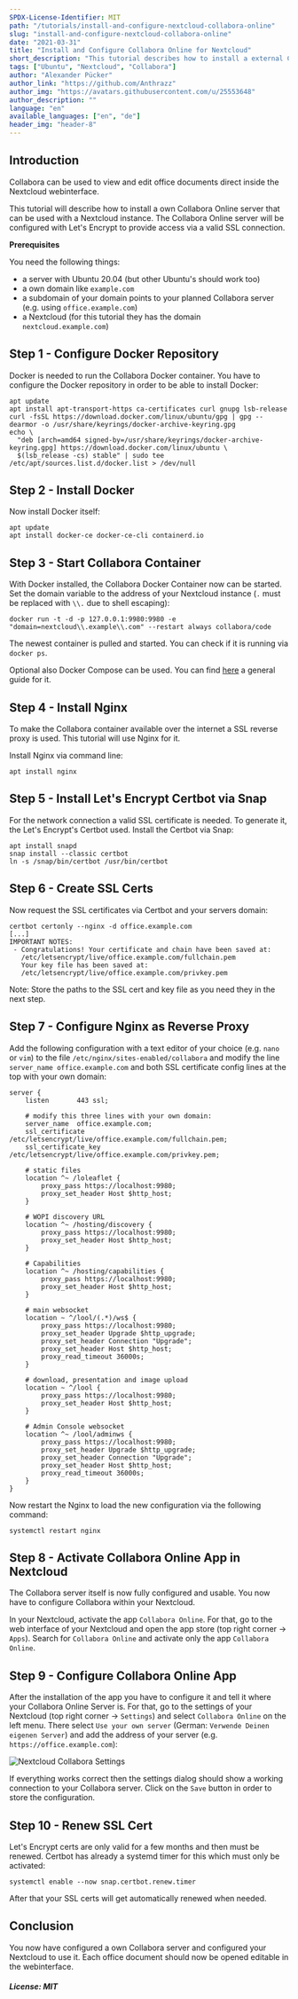 ```yaml
---
SPDX-License-Identifier: MIT
path: "/tutorials/install-and-configure-nextcloud-collabora-online"
slug: "install-and-configure-nextcloud-collabora-online"
date: "2021-03-31"
title: "Install and Configure Collabora Online for Nextcloud"
short_description: "This tutorial describes how to install a external Collabora Online Server with Let's Encrypt and how to configure a already working Nextcloud instance."
tags: ["Ubuntu", "Nextcloud", "Collabora"]
author: "Alexander Pücker"
author_link: "https://github.com/Anthrazz"
author_img: "https://avatars.githubusercontent.com/u/25553648"
author_description: ""
language: "en"
available_languages: ["en", "de"]
header_img: "header-8"
---
```


## Introduction

Collabora can be used to view and edit office documents direct inside the Nextcloud webinterface.

This tutorial will describe how to install a own Collabora Online server that can be used with a Nextcloud instance. The Collabora Online server will be configured with Let's Encrypt to provide access via a valid SSL connection.

**Prerequisites**

You need the following things:

* a server with Ubuntu 20.04 (but other Ubuntu's should work too)
* a own domain like `example.com`
* a subdomain of your domain points to your planned Collabora server (e.g. using `office.example.com`)
* a Nextcloud (for this tutorial they has the domain `nextcloud.example.com`)

## Step 1 - Configure Docker Repository

Docker is needed to run the Collabora Docker container. You have to configure the Docker repository in order to be able to install Docker:

```shell=
apt update
apt install apt-transport-https ca-certificates curl gnupg lsb-release
curl -fsSL https://download.docker.com/linux/ubuntu/gpg | gpg --dearmor -o /usr/share/keyrings/docker-archive-keyring.gpg
echo \
  "deb [arch=amd64 signed-by=/usr/share/keyrings/docker-archive-keyring.gpg] https://download.docker.com/linux/ubuntu \
  $(lsb_release -cs) stable" | sudo tee /etc/apt/sources.list.d/docker.list > /dev/null
```

## Step 2 - Install Docker

Now install Docker itself:

```shell=
apt update
apt install docker-ce docker-ce-cli containerd.io
```

## Step 3 - Start Collabora Container

With Docker installed, the Collabora Docker Container now can be started. Set the domain variable to the address of your Nextcloud instance (`.` must be replaced with `\\.` due to shell escaping):

```shell=
docker run -t -d -p 127.0.0.1:9980:9980 -e "domain=nextcloud\\.example\\.com" --restart always collabora/code
```

The newest container is pulled and started. You can check if it is running via `docker ps`.

Optional also Docker Compose can be used. You can find [here](docker-compose-as-systemd-service) a general guide for it.

## Step 4 - Install Nginx

To make the Collabora container available over the internet a SSL reverse proxy is used. This tutorial will use Nginx for it.

Install Nginx via command line:

```shell=
apt install nginx
```

## Step 5 - Install Let's Encrypt Certbot via Snap

For the network connection a valid SSL certificate is needed. To generate it, the Let's Encrypt's Certbot used. Install the Certbot via Snap:

```shell=
apt install snapd
snap install --classic certbot
ln -s /snap/bin/certbot /usr/bin/certbot
```

## Step 6 - Create SSL Certs

Now request the SSL certificates via Certbot and your servers domain:

```shell=
certbot certonly --nginx -d office.example.com
[...]
IMPORTANT NOTES:
 - Congratulations! Your certificate and chain have been saved at:
   /etc/letsencrypt/live/office.example.com/fullchain.pem
   Your key file has been saved at:
   /etc/letsencrypt/live/office.example.com/privkey.pem
```

Note: Store the paths to the SSL cert and key file as you need they in the next step.

## Step 7 - Configure Nginx as Reverse Proxy

Add the following configuration with a text editor of your choice (e.g. `nano` or `vim`) to the file `/etc/nginx/sites-enabled/collabora` and modify the line `server_name office.example.com` and both SSL certificate config lines at the top with your own domain:

```nginx=
server {
    listen       443 ssl;

    # modify this three lines with your own domain:
    server_name  office.example.com;
    ssl_certificate /etc/letsencrypt/live/office.example.com/fullchain.pem;
    ssl_certificate_key /etc/letsencrypt/live/office.example.com/privkey.pem;

    # static files
    location ^~ /loleaflet {
        proxy_pass https://localhost:9980;
        proxy_set_header Host $http_host;
    }

    # WOPI discovery URL
    location ^~ /hosting/discovery {
        proxy_pass https://localhost:9980;
        proxy_set_header Host $http_host;
    }

    # Capabilities
    location ^~ /hosting/capabilities {
        proxy_pass https://localhost:9980;
        proxy_set_header Host $http_host;
    }

    # main websocket
    location ~ ^/lool/(.*)/ws$ {
        proxy_pass https://localhost:9980;
        proxy_set_header Upgrade $http_upgrade;
        proxy_set_header Connection "Upgrade";
        proxy_set_header Host $http_host;
        proxy_read_timeout 36000s;
    }

    # download, presentation and image upload
    location ~ ^/lool {
        proxy_pass https://localhost:9980;
        proxy_set_header Host $http_host;
    }

    # Admin Console websocket
    location ^~ /lool/adminws {
        proxy_pass https://localhost:9980;
        proxy_set_header Upgrade $http_upgrade;
        proxy_set_header Connection "Upgrade";
        proxy_set_header Host $http_host;
        proxy_read_timeout 36000s;
    }
}
```

Now restart the Nginx to load the new configuration via the following command:

```shell
systemctl restart nginx
```

## Step 8 - Activate Collabora Online App in Nextcloud

The Collabora server itself is now fully configured and usable. You now have to configure Collabora within your Nextcloud.

In your Nextcloud, activate the app `Collabora Online`. For that, go to the web interface of your Nextcloud and open the app store (top right corner -> `Apps`). Search for `Collabora Online` and activate only the app `Collabora Online`.

## Step 9 - Configure Collabora Online App

After the installation of the app you have to configure it and tell it where your Collabora Online Server is. For that, go to the settings of your Nextcloud (top right corner -> `Settings`) and select `Collabora Online` on the left menu. There select `Use your own server` (German: `Verwende Deinen eigenen Server`) and add the address of your server (e.g. `https://office.example.com`):

![Nextcloud Collabora Settings](images/nextcloud-collabora-settings.png)

If everything works correct then the settings dialog should show a working connection to your Collabora server. Click on the `Save` button in order to store the configuration.

## Step 10 - Renew SSL Cert

Let's Encrypt certs are only valid for a few months and then must be renewed. Certbot has already a systemd timer for this which must only be activated:

```shell=
systemctl enable --now snap.certbot.renew.timer
```

After that your SSL certs will get automatically renewed when needed.

## Conclusion

You now have configured a own Collabora server and configured your Nextcloud to use it. Each office document should now be opened editable in the webinterface.

##### License: MIT

<!--

Contributor's Certificate of Origin

By making a contribution to this project, I certify that:

(a) The contribution was created in whole or in part by me and I have
    the right to submit it under the license indicated in the file; or

(b) The contribution is based upon previous work that, to the best of my
    knowledge, is covered under an appropriate license and I have the
    right under that license to submit that work with modifications,
    whether created in whole or in part by me, under the same license
    (unless I am permitted to submit under a different license), as
    indicated in the file; or

(c) The contribution was provided directly to me by some other person
    who certified (a), (b) or (c) and I have not modified it.

(d) I understand and agree that this project and the contribution are
    public and that a record of the contribution (including all personal
    information I submit with it, including my sign-off) is maintained
    indefinitely and may be redistributed consistent with this project
    or the license(s) involved.

Signed-off-by: [Alexander Pücker alexander.puecker@hetzner.com]

-->